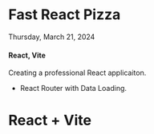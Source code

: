 # Fast React Pizza
Thursday, March 21, 2024

#### React, Vite

Creating a professional React applicaiton. 
* React Router with Data Loading. 


# React + Vite
